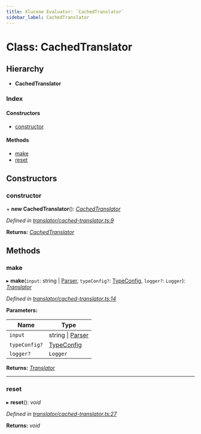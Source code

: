 ```yaml
---
title: Xlucene Evaluator: `CachedTranslator`
sidebar_label: CachedTranslator
---
```


# Class: CachedTranslator

## Hierarchy

* **CachedTranslator**

### Index

#### Constructors

* [constructor](cachedtranslator.md#constructor)

#### Methods

* [make](cachedtranslator.md#make)
* [reset](cachedtranslator.md#reset)

## Constructors

###  constructor

\+ **new CachedTranslator**(): *[CachedTranslator](cachedtranslator.md)*

*Defined in [translator/cached-translator.ts:9](https://github.com/terascope/teraslice/blob/6aab1cd2/packages/xlucene-evaluator/src/translator/cached-translator.ts#L9)*

**Returns:** *[CachedTranslator](cachedtranslator.md)*

## Methods

###  make

▸ **make**(`input`: string | [Parser](parser.md), `typeConfig?`: [TypeConfig](../interfaces/typeconfig.md), `logger?`: `Logger`): *[Translator](translator.md)*

*Defined in [translator/cached-translator.ts:14](https://github.com/terascope/teraslice/blob/6aab1cd2/packages/xlucene-evaluator/src/translator/cached-translator.ts#L14)*

**Parameters:**

Name | Type |
------ | ------ |
`input` | string \| [Parser](parser.md) |
`typeConfig?` | [TypeConfig](../interfaces/typeconfig.md) |
`logger?` | `Logger` |

**Returns:** *[Translator](translator.md)*

___

###  reset

▸ **reset**(): *void*

*Defined in [translator/cached-translator.ts:27](https://github.com/terascope/teraslice/blob/6aab1cd2/packages/xlucene-evaluator/src/translator/cached-translator.ts#L27)*

**Returns:** *void*
